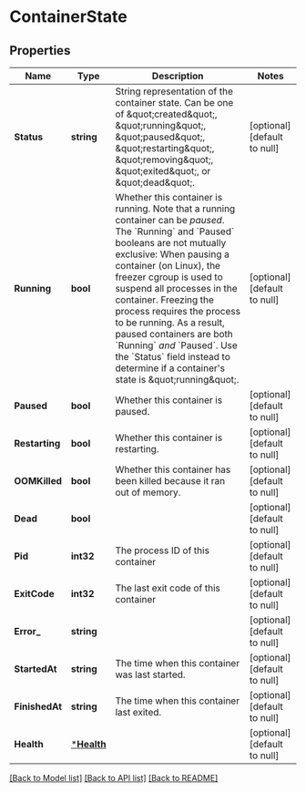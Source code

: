 # ContainerState

## Properties
Name | Type | Description | Notes
------------ | ------------- | ------------- | -------------
**Status** | **string** | String representation of the container state. Can be one of \&quot;created\&quot;, \&quot;running\&quot;, \&quot;paused\&quot;, \&quot;restarting\&quot;, \&quot;removing\&quot;, \&quot;exited\&quot;, or \&quot;dead\&quot;.  | [optional] [default to null]
**Running** | **bool** | Whether this container is running.  Note that a running container can be _paused_. The &#x60;Running&#x60; and &#x60;Paused&#x60; booleans are not mutually exclusive:  When pausing a container (on Linux), the freezer cgroup is used to suspend all processes in the container. Freezing the process requires the process to be running. As a result, paused containers are both &#x60;Running&#x60; _and_ &#x60;Paused&#x60;.  Use the &#x60;Status&#x60; field instead to determine if a container&#39;s state is \&quot;running\&quot;.  | [optional] [default to null]
**Paused** | **bool** | Whether this container is paused. | [optional] [default to null]
**Restarting** | **bool** | Whether this container is restarting. | [optional] [default to null]
**OOMKilled** | **bool** | Whether this container has been killed because it ran out of memory.  | [optional] [default to null]
**Dead** | **bool** |  | [optional] [default to null]
**Pid** | **int32** | The process ID of this container | [optional] [default to null]
**ExitCode** | **int32** | The last exit code of this container | [optional] [default to null]
**Error_** | **string** |  | [optional] [default to null]
**StartedAt** | **string** | The time when this container was last started. | [optional] [default to null]
**FinishedAt** | **string** | The time when this container last exited. | [optional] [default to null]
**Health** | [***Health**](Health.md) |  | [optional] [default to null]

[[Back to Model list]](../README.md#documentation-for-models) [[Back to API list]](../README.md#documentation-for-api-endpoints) [[Back to README]](../README.md)


